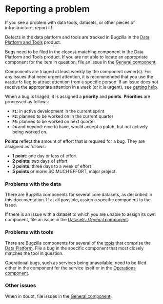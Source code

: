 # Reporting a problem

If you see a problem with data tools, datasets, or other pieces of infrastructure,
report it!

Defects in the data platform and tools are tracked in Bugzilla in the [Data Platform and Tools](https://bugzilla.mozilla.org/enter_bug.cgi?product=Data%20Platform%20and%20Tools) product.

Bugs need to be filed in the closest-matching component in the Data Platform and Tools
product. If you are not able to locate an appropriate component for the item in question, file an issue
in the [General component](https://bugzilla.mozilla.org/enter_bug.cgi?product=Data%20Platform%20and%20Tools&component=General).

Components are triaged at least weekly by the component owner(s). For any issues that need
urgent attention, it is recommended that you use the `needinfo` flag to attract attention
from a specific person. If an issue does not receive the appropriate attention in a
week (or it is urgent), see [getting help](getting_help.md).

When a bug is triaged, it is assigned a **priority** and **points**. **Priorities** are processed as follows:

- **`P1`**: in active development in the current sprint
- **`P2`**: planned to be worked on in the current quarter
- **`P3`**: planned to be worked on next quarter
- **`P4`** and beyond: nice to have, would accept a patch, but not actively being worked on.

**Points** reflect the amount of effort that is required for a bug. They are assigned as follows:

- **1 point**: one day or less of effort
- **2 points**: two days of effort
- **3 points**: three days to a week of effort
- **5 points** or more: SO MUCH EFFORT, major project.

### Problems with the data

There are Bugzilla components for several core datasets, as
described in this documentation. If at all possible, assign a specific component to the issue.

If there is an issue with a dataset to which you are unable to assign its own component,
file an issue in the [Datasets: General component](https://bugzilla.mozilla.org/enter_bug.cgi?product=Data%20Platform%20and%20Tools&component=Datasets%3A%20General).

### Problems with tools

There are Bugzilla components for several of the [tools](../introduction/tools.md) that
comprise the [Data Platform](https://bugzilla.mozilla.org/enter_bug.cgi?product=Data%20Platform%20and%20Tools).
File a bug in the specific component that most closely matches the tool in question.

Operational bugs, such as services being unavailable, need to be filed either in
the component for the service itself or in the [Operations component](https://bugzilla.mozilla.org/enter_bug.cgi?product=Data%20Platform%20and%20Tools&component=Operations).

### Other issues

When in doubt, file issues in the [General component](https://bugzilla.mozilla.org/enter_bug.cgi?product=Data%20Platform%20and%20Tools&component=General).
